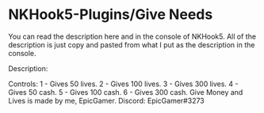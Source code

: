 # NKHook5-Plugins/Give Needs

You can read the description here and in the console of NKHook5. All of the 
description is just copy and pasted from what I put as the description in the console.

Description:

Controls:
1 - Gives 50 lives.
2 - Gives 100 lives.
3 - Gives 300 lives.
4 - Gives 50 cash.
5 - Gives 100 cash.
6 - Gives 300 cash.
Give Money and Lives is made by me, EpicGamer. Discord: EpicGamer#3273